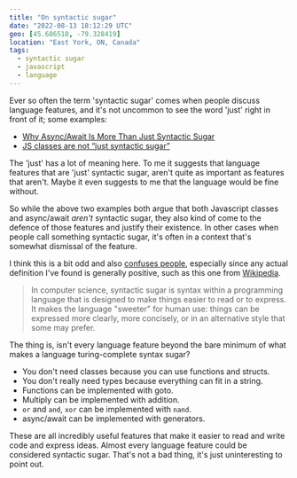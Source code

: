 ```yaml
---
title: "On syntactic sugar"
date: "2022-08-13 18:12:29 UTC"
geo: [45.686510, -79.328419]
location: "East York, ON, Canada"
tags:
  - syntactic sugar
  - javascript
  - language
---
```


Ever so often the term 'syntactic sugar' comes when people discuss language
features, and it's not uncommon to see the word 'just' right in front of it;
some examples:

* [Why Async/Await Is More Than Just Syntactic Sugar][1]
* [JS classes are not “just syntactic sugar”][2]

The 'just' has a lot of meaning here. To me it suggests that language features
that are 'just' syntactic sugar, aren't quite as important as features that
aren't. Maybe it even suggests to me that the language would be fine without.

So while the above two examples both argue that both Javascript classes and
async/await _aren't_ syntactic sugar, they also kind of come to the defence
of those features and justify their existence. In other cases when people
call something syntactic sugar, it's often in a context that's somewhat
dismissal of the feature.

I think this is a bit odd and also [confuses people][3], especially since any
actual definition I've found is generally positive, such as this one from
[Wikipedia][4].

> In computer science, syntactic sugar is syntax within a programming language
> that is designed to make things easier to read or to express. It makes the
> language "sweeter" for human use: things can be expressed more clearly, more
> concisely, or in an alternative style that some may prefer.

The thing is, isn't every language feature beyond the bare minimum of what
makes a language turing-complete syntax sugar?

* You don't need classes because you can use functions and structs.
* You don't really need types because everything can fit in a string.
* Functions can be implemented with goto.
* Multiply can be implemented with addition.
* `or` and `and`, `xor` can be implemented with `nand`.
* async/await can be implemented with generators.

These are all incredibly useful features that make it easier to read and write
code and express ideas. Almost every language feature could be considered
syntactic sugar. That's not a bad thing, it's just uninteresting to point out.

[1]: https://www.zhenghao.io/posts/await-vs-promise 
[2]: https://webreflection.medium.com/js-classes-are-not-just-syntactic-sugar-28690fedf078
[3]: https://dev.to/jenc/shtpost-can-we-stop-saying-syntactic-sugar-3i4j
[4]: https://en.wikipedia.org/wiki/Syntactic_sugar
